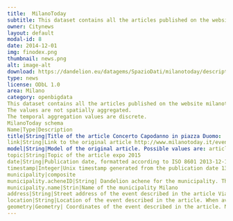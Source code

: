 ```yaml
---
title:  MilanoToday
subtitle: This dataset contains all the articles published on the website milanotoday.it from 01/11/2013 to 31/12/2013. 
owner: Citynews
layout: default
modal-id: 8
date: 2014-12-01
img: finodex.png
thumbnail: news.png
alt: image-alt
download: https://dandelion.eu/datagems/SpazioDati/milanotoday/description/
type: news
license: ODbL 1.0
area: Milano
category: openbigdata
This dataset contains all the articles published on the website milanotoday.it from 01/11/2013 to 31/12/2013.
The values are not spatially aggregated.
The temporal aggregation values are discrete.
MilanoToday schema
Name|Type|Description
title|String|Title of the article Concerto Capodanno in piazza Duomo: 'Lasciate a casa i botti'
link|String|Link to the original article http://www.milanotoday.it/eventi/concerti/eventi-capodanno-2014-milano.html
model|String|Model of the original article. Possible values are: article, event, press release, blog, advisory, video. press release
topic|String|Topic of the article expo 2015
date|String|Publication date, formatted according to ISO 8601 2013-12-11T11:04:50+01:00
timestamp|Integer|Unix timestamp generated from the publication date 1389778764
municipality|composite
municipality.acheneID|String| Dandelion achene for the municipality. This can be used to query the Administrative Regions dataset. http://dandelion.eu/resource/5e41093fca959d6a74eacce082179f8faa49f451
municipality.name|Strin|Name of the municipality Milano
address|String|Street address of the event described in the article Via Roma
location|String|Location of the event described in the article. When available it is something like a public location or a famous monument Porta Romana
geometry|Geometry| Coordinates of the event described in the article. Not always available. Expressed as a geojson point and projected in WGS84 (EPSG:4326) ('type': 'Point', 'coordinates': [9.116044, 45.543999]}
---
```

